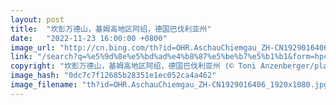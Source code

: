 ```yaml
---
layout: post
title:  "坎彭万德山，基姆高地区阿绍，德国巴伐利亚州"
date:   "2022-11-23 16:00:00 +0800"
image_url: "http://cn.bing.com/th?id=OHR.AschauChiemgau_ZH-CN1929016406_1920x1080.jpg&rf=LaDigue_1920x1080.jpg&pid=hp"
link: "/search?q=%e5%9d%8e%e5%bd%ad%e4%b8%87%e5%be%b7%e5%b1%b1&form=hpcapt&mkt=zh-cn"
copyright: "坎彭万德山，基姆高地区阿绍，德国巴伐利亚州 (© Toni Anzenberger/plainpicture)"
image_hash: "0dc7c7f12685b28351e1ec052ca4a462"
image_filename: "th?id=OHR.AschauChiemgau_ZH-CN1929016406_1920x1080.jpg&rf=LaDigue_1920x1080.jpg&pid=hp"
---
```

